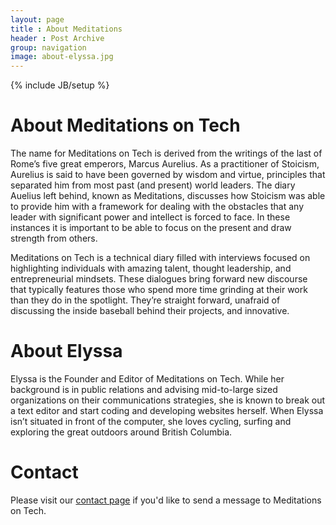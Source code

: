 ```yaml
---
layout: page
title : About Meditations
header : Post Archive
group: navigation
image: about-elyssa.jpg
---
```

{% include JB/setup %}

# About Meditations on Tech

The name for Meditations on Tech is derived from the writings of the last of Rome’s five great emperors, Marcus Aurelius. As a practitioner of Stoicism, Aurelius is said to have been governed by wisdom and virtue, principles that separated him from most past (and present) world leaders. The diary Auelius left behind, known as Meditations, discusses how Stoicism was able to provide him with a framework for dealing with the obstacles that any leader with significant power and intellect is forced to face. In these instances it is important to be able to focus on the present and draw strength from others.

Meditations on Tech is a technical diary filled with interviews focused on highlighting individuals with amazing talent, thought leadership, and entrepreneurial mindsets. These dialogues bring forward new discourse that typically features those who spend more time grinding at their work than they do in the spotlight. They’re straight forward, unafraid of discussing the inside baseball behind their projects, and innovative.


# About Elyssa
Elyssa is the Founder and Editor of Meditations on Tech.   While her background is in public relations and advising mid-to-large sized organizations on their communications strategies, she is known to break out a text editor and start coding and developing websites herself. When Elyssa isn’t situated in front of the computer, she loves cycling, surfing and exploring the great outdoors around British Columbia.

# Contact
Please visit our <a href="/contact.html">contact page</a> if you'd like to send a message to Meditations on Tech.